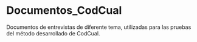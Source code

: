 # Documentos_CodCual
Documentos de entrevistas de diferente tema, utilizadas para las pruebas del método desarrollado de CodCual.
